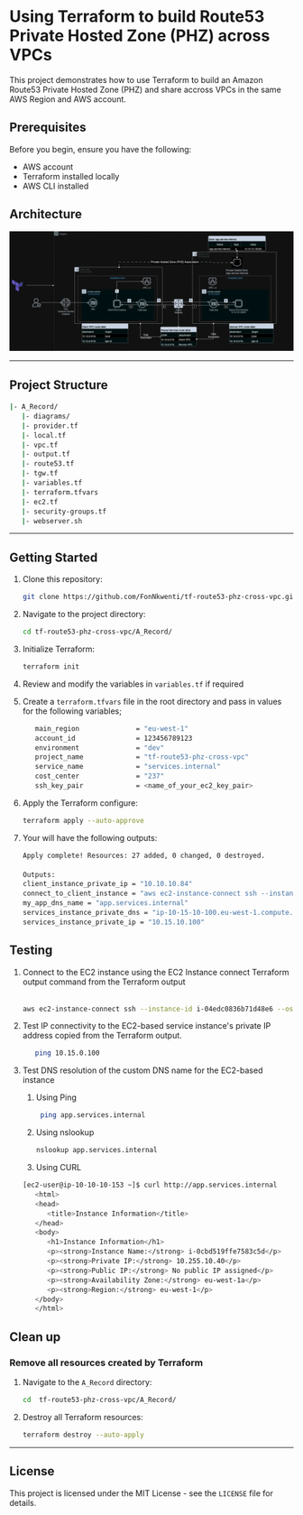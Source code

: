 # Using Terraform to build Route53 Private Hosted Zone (PHZ) across VPCs
This project demonstrates how to use Terraform to build an Amazon Route53 Private Hosted Zone (PHZ) and share accross VPCs in the same AWS Region and AWS account.

## Prerequisites
Before you begin, ensure you have the following:

- AWS account
- Terraform installed locally
- AWS CLI installed

## Architecture
![Diagram](route53_phz_cross_vpc-phz-ec2-steps-dark.webp)

---

## Project Structure
```bash
|- A_Record/
   |- diagrams/
   |- provider.tf
   |- local.tf
   |- vpc.tf
   |- output.tf
   |- route53.tf
   |- tgw.tf
   |- variables.tf
   |- terraform.tfvars
   |- ec2.tf
   |- security-groups.tf
   |- webserver.sh

```
---
## Getting Started

1. Clone this repository:

   ```bash
   git clone https://github.com/FonNkwenti/tf-route53-phz-cross-vpc.git
   ```
2. Navigate to the project directory:
   ```bash
   cd tf-route53-phz-cross-vpc/A_Record/
   ```
3. Initialize Terraform:
   ```bash
   terraform init
   ```
4. Review and modify the variables in `variables.tf` if required
5. Create a `terraform.tfvars` file in the root directory and pass in values for the following variables;
   ```bash
      main_region              = "eu-west-1"
      account_id               = 123456789123
      environment              = "dev"
      project_name             = "tf-route53-phz-cross-vpc"
      service_name             = "services.internal"
      cost_center              = "237"
      ssh_key_pair             = <name_of_your_ec2_key_pair>
   ```
6. Apply the Terraform configure:
   ```bash
   terraform apply --auto-approve
   ```
7. Your will have the following outputs: 
   ```bash
   Apply complete! Resources: 27 added, 0 changed, 0 destroyed.

   Outputs:
   client_instance_private_ip = "10.10.10.84"
   connect_to_client_instance = "aws ec2-instance-connect ssh --instance-id i-04edc0836b71d48e6 --os-user ec2-user --connection-type eice --region eu-west-1"
   my_app_dns_name = "app.services.internal"
   services_instance_private_dns = "ip-10-15-10-100.eu-west-1.compute.internal"
   services_instance_private_ip = "10.15.10.100"

   ```  


## Testing
1. Connect to the EC2 instance using the EC2 Instance connect Terraform output command from the Terraform output
   ```bash

   aws ec2-instance-connect ssh --instance-id i-04edc0836b71d48e6 --os-user ec2-user --connection-type eice --region eu-west-1

   ```
2. Test IP connectivity to the EC2-based service instance's private IP address copied from the Terraform output.
   ```bash
      ping 10.15.0.100
   ```
3. Test DNS resolution of the custom DNS name for the EC2-based instance
   1. Using Ping
      ```bash
       ping app.services.internal
      ```


   2. Using nslookup
      ```bash
      nslookup app.services.internal
      ```

   3. Using CURL
   ```bash
   [ec2-user@ip-10-10-10-153 ~]$ curl http://app.services.internal
      <html>
      <head>
         <title>Instance Information</title>
      </head>
      <body>
         <h1>Instance Information</h1>
         <p><strong>Instance Name:</strong> i-0cbd519ffe7583c5d</p>
         <p><strong>Private IP:</strong> 10.255.10.40</p>
         <p><strong>Public IP:</strong> No public IP assigned</p>
         <p><strong>Availability Zone:</strong> eu-west-1a</p>
         <p><strong>Region:</strong> eu-west-1</p>
      </body>
      </html>
   ```

## Clean up

### Remove all resources created by Terraform
1. Navigate to the  `A_Record` directory:
   ```bash
   cd  tf-route53-phz-cross-vpc/A_Record/
   ```
2. Destroy all Terraform resources:
   ```bash
   terraform destroy --auto-apply
   ```
---



<!-- ## Step-by-step Turial -->


## License

This project is licensed under the MIT License - see the `LICENSE` file for details.
